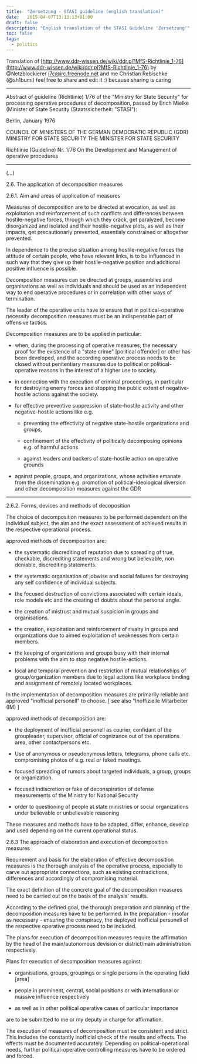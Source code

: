 ```yaml
---
title:  "Zersetzung - STASI guideline (english translation)"
date:   2015-04-07T13:13:13+01:00
draft: false
description: "English translation of the STASI Guideline 'Zersetzung'"
toc: false
tags:
  - politics
---
```


Translation of [http://www.ddr-wissen.de/wiki/ddr.pl?MfS-Richtlinie_1-76](http://www.ddr-wissen.de/wiki/ddr.pl?MfS-Richtlinie_1-76)
by  @Netzblockierer i7c@irc.freenode.net and me Christian Rebischke (@sh1bumi)
feel free to share and edit it :) because sharing is caring 

-----------------------------------------------------------------------------------------------------

Abstract of guideline (Richtlinie) 1/76 of the "Ministry for State Security"
for processing  operative procedures of decomposition, 
passed by Erich Mielke (Minister of State Security (Staatssicherheit: "STASI"):

Berlin, January 1976

COUNCIL OF MINISTERS OF THE GERMAN DEMOCRATIC REPUBLIC (GDR)
MINISTRY FOR STATE SECURITY
THE MINISTER FOR STATE SECURITY 

Richtlinie (Guideline) Nr. 1/76
On the Development and Management of operative procedures

-----------------------------------------------------------------------------------------------------

(...)

2.6.   The application of decomposition measures

2.6.1. Aim and areas of application of  measures

Measures of decomposition are to be directed at evocation, as well as exploitation and reinforcement 
of such conflicts and differences between hostile-negative forces, through which they crack, 
get paralyzed, become disorganized and isolated and their hostile-negative plots, as well as their impacts, 
get precautionarly prevented, essentialy constrained or altogether prevented.

In dependence to the precise situation among hostile-negative forces the attitude of certain people,
 who have relevant links, is to be influenced in such way that they give up their hostile-negative 
position and additional positive influence is possible.

Decomposition measures can be directed at groups, assemblies and organisations as well as individuals 
and should be used as an independent way to end operative procedures or in correlation with other ways of termination.

The leader of the operative units have to ensure that in political-operative necessity 
decomposition measures must be an indispensable part of offensive tactics.

Decomposition measures are to be applied in particular:

 *  when, during the processing of operative measures, the necessary proof for the existence of a 
  "state crime" [political offender] or other has been developed, and the according operative 
  process needs to be closed without penitentiary measures due to political or 
  political-operative reasons in the interest of a higher use to society.

 * in connection with the execution of criminal proceedings, 
  in particular for destroying enemy forces and stopping the public 
  extent of negative-hostile actions against the society.

 * for effective preventive suppression of state-hostile activity and other negative-hostile actions like e.g.

   * preventing the effectivity of negative state-hostile organizations and groups,

   * confinement of the effectivity of politically decomposing opinions e.g. of harmful actions

   * against leaders and backers of state-hostile action on operative grounds

 * against people, groups, and organizations, whose activities emanate from the dissemination 
  e.g. promotion of political-ideological diversion and other decomposition measures against the GDR

-----------------------------------------------------------------------------------------------------------

2.6.2. Forms, devices and methods of decoposition

The choice of decomposition measures to be performed dependent on the individual subject, 
the aim and the exact assessment of achieved results in the respective operational process.

approved methods of decomposition are:

 *  the systematic discrediting of reputation due to spreading of true, checkable, 
  discrediting statements and wrong but believable, non deniable, discrediting statements.

 * the systematic organisation of jobwise and social failures for destroying any self confidence of individual subjects.

 * the focused destruction of convictions associated with certain ideals, 
  role models etc and the creating of doubts about the personal angle.

 * the creation of mistrust and mutual suspicion in groups and organisations.

 * the creation, exploitation and reinforcement of rivalry in groups and 
  organizations due to aimed exploitation of weaknesses from certain members.

 * the keeping of organizations and groups busy with their internal problems with the aim to stop negative hostile-actions.

 * local and temporal prevention and restriction of mutual relationships of 
  group/organization members due to legal actions like workplace binding and assignment of remotely located workplaces.

In the implementation of decomposition measures are primarily reliable and approved "inofficial personell" to choose. 
[ see also "Inoffizielle Mitarbeiter (IM) ]

approved methods of decomposition are:

 * the deployment of inofficial personell as courier, confidant of the groupleader, supervisor, 
  official of cognizance out of the operations area, other contactpersons etc.

 * Use of anonymous or pseudonymous letters, telegrams, phone calls etc. 
  compromising photos of e.g. real or faked meetings.

 * focused spreading of rumors about targeted individuals, a group, groups or organization.

 * focused indiscretion or fake of deconspiration of defense measurements of the Ministry for National Security

 * order to questioning of people at state ministries or social organizations under believable or unbelievable reasoning

These measures and methods have to be adapted, differ, enhance, develop and used depending on the current operational status.



2.6.3 The approach of elaboration and execution of decomposition measures

Requirement and basis for the elaboration of effective decomposition measures is the thorough 
analysis of the operative process, especially to carve out appropriate connections, 
such as existing contradictions, differences and accordingly of compromising material.

The exact definition of the concrete goal of the decomposition measures need to be carried out on the basis of the analysis' results.

According to the defined goal, the thorough preparation and planning of the decomposition measures have to be performed. 
In the preparation - insofar as necessary - ensuring the conspiracy, 
the deployed inofficial personell of the respective operative process need to be included.

The plans for execution of decomposition measures require the affirmation by 
the head of the main/autonomous devision or district/main administration respectively.

Plans for execution of decomposition measures against:

 * organisations, groups, groupings or single persons in the operating field [area]

 * people in prominent, central, social positions or with international or massive influence respectively 
 * as well as in other political operative cases of particular importance

are to be submitted to me or my deputy in charge for affirmation.


The execution of measures of decomposition must be consistent and strict. 
This includes the constantly inofficial check of the results and effects. The effects must be documented accurately.
Depending on political-operational needs, further political-operative controlling measures have to be ordered and forced.




